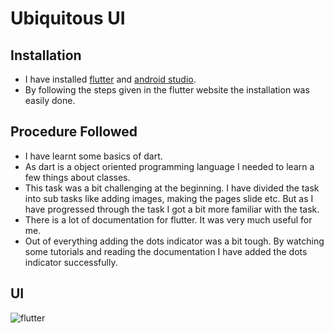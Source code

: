 #  Ubiquitous UI

## Installation
* I have installed [flutter](https://flutter.dev/docs/get-started/install/windows) and [android studio](https://developer.android.com/studio?gclid=CjwKCAiA-_L9BRBQEiwA-bm5fk-JSA_8iQqCK-_OP3EiVKPMApf058MpMbDpyoZHYYee5VDrmTGTjhoCa04QAvD_BwE&gclsrc=aw.ds).
* By following the steps given in the flutter website the installation was easily done.


## Procedure Followed
* I have learnt some basics of dart.
* As dart is a object oriented programming language I needed to learn a few things about classes.
* This task was a bit challenging at the beginning. I have divided the task into sub tasks like adding images, making the pages slide etc. But as I have progressed through the task I got a bit more familiar with the task.
* There is a lot of documentation for flutter. It was very much useful for me.
* Out of everything adding the dots indicator was a bit tough. By watching some tutorials and reading the documentation I have added the dots indicator successfully.

## UI
![flutter](https://github.com/adarshreddy-g/amFOSS_tasks/blob/master/task-07/Screenrecording.gif)
